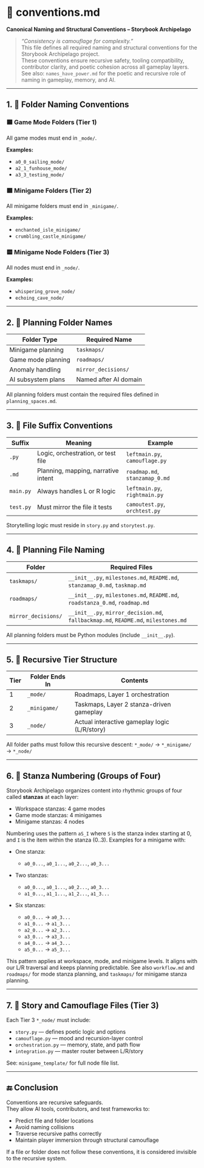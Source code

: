<!-- Save to: storybook_archipelago/conventions.md -->

# 📏 conventions.md  
**Canonical Naming and Structural Conventions – Storybook Archipelago**

> _“Consistency is camouflage for complexity.”_  
> This file defines all required naming and structural conventions for the Storybook Archipelago project.  
> These conventions ensure recursive safety, tooling compatibility, contributor clarity, and poetic cohesion across all gameplay layers.
> See also: `names_have_power.md` for the poetic and recursive role of naming in gameplay, memory, and AI.

---

## 1. 🧭 Folder Naming Conventions

### 🟦 Game Mode Folders (Tier 1)
All game modes must end in `_mode/`.

**Examples:**
- `a0_0_sailing_mode/`
- `a2_1_funhouse_mode/`
- `a3_3_testing_mode/`

### 🟩 Minigame Folders (Tier 2)
All minigame folders must end in `_minigame/`.

**Examples:**
- `enchanted_isle_minigame/`
- `crumbling_castle_minigame/`

### 🟨 Minigame Node Folders (Tier 3)
All nodes must end in `_node/`.

**Examples:**
- `whispering_grove_node/`
- `echoing_cave_node/`

---

## 2. 📁 Planning Folder Names

| Folder Type        | Required Name         |
|--------------------|------------------------|
| Minigame planning  | `taskmaps/`            |
| Game mode planning | `roadmaps/`            |
| Anomaly handling   | `mirror_decisions/`    |
| AI subsystem plans | Named after AI domain  |

All planning folders must contain the required files defined in `planning_spaces.md`.

---

## 3. 🧠 File Suffix Conventions

| Suffix      | Meaning                             | Example                     |
|-------------|-------------------------------------|-----------------------------|
| `.py`       | Logic, orchestration, or test file  | `leftmain.py`, `camouflage.py` |
| `.md`       | Planning, mapping, narrative intent | `roadmap.md`, `stanzamap_0.md` |
| `main.py`   | Always handles L or R logic         | `leftmain.py`, `rightmain.py` |
| `test.py`   | Must mirror the file it tests       | `camoutest.py`, `orchtest.py` |

Storytelling logic must reside in `story.py` and `storytest.py`.

---

## 4. 🧾 Planning File Naming

| Folder        | Required Files                                              |
|---------------|-------------------------------------------------------------|
| `taskmaps/`   | `__init__.py`, `milestones.md`, `README.md`, `stanzamap_0.md`, `taskmap.md` |
| `roadmaps/`   | `__init__.py`, `milestones.md`, `README.md`, `roadstanza_0.md`, `roadmap.md` |
| `mirror_decisions/` | `__init__.py`, `mirror_decision.md`, `fallbackmap.md`, `README.md`, `milestones.md` |

All planning folders must be Python modules (include `__init__.py`).

---

## 5. 🧬 Recursive Tier Structure

| Tier | Folder Ends In   | Contents                                     |
|------|------------------|----------------------------------------------|
| 1    | `_mode/`         | Roadmaps, Layer 1 orchestration              |
| 2    | `_minigame/`     | Taskmaps, Layer 2 stanza-driven gameplay     |
| 3    | `_node/`         | Actual interactive gameplay logic (L/R/story) |

All folder paths must follow this recursive descent:
`*_mode/` → `*_minigame/` → `*_node/`

---

## 6. 🎼 Stanza Numbering (Groups of Four)

Storybook Archipelago organizes content into rhythmic groups of four called **stanzas** at each layer:

- Workspace stanzas: 4 game modes
- Game mode stanzas: 4 minigames
- Minigame stanzas: 4 nodes

Numbering uses the pattern `aS_I` where `S` is the stanza index starting at 0, and `I` is the item within the stanza (0..3). Examples for a minigame with:

- One stanza:
	- `a0_0...`, `a0_1...`, `a0_2...`, `a0_3...`

- Two stanzas:
	- `a0_0...`, `a0_1...`, `a0_2...`, `a0_3...`
	- `a1_0...`, `a1_1...`, `a1_2...`, `a1_3...`

- Six stanzas:
	- `a0_0...` → `a0_3...`
	- `a1_0...` → `a1_3...`
	- `a2_0...` → `a2_3...`
	- `a3_0...` → `a3_3...`
	- `a4_0...` → `a4_3...`
	- `a5_0...` → `a5_3...`

This pattern applies at workspace, mode, and minigame levels. It aligns with our L/R traversal and keeps planning predictable. See also `workflow.md` and `roadmaps/` for mode stanza planning, and `taskmaps/` for minigame stanza planning.

---

## 7. 📖 Story and Camouflage Files (Tier 3)

Each Tier 3 `*_node/` must include:

- `story.py` — defines poetic logic and options
- `camouflage.py` — mood and recursion-layer control
- `orchestration.py` — memory, state, and path flow
- `integration.py` — master router between L/R/story

See: `minigame_template/` for full node file list.

---

## 🔚 Conclusion

Conventions are recursive safeguards.  
They allow AI tools, contributors, and test frameworks to:

- Predict file and folder locations
- Avoid naming collisions
- Traverse recursive paths correctly
- Maintain player immersion through structural camouflage

If a file or folder does not follow these conventions, it is considered invisible to the recursive system.
